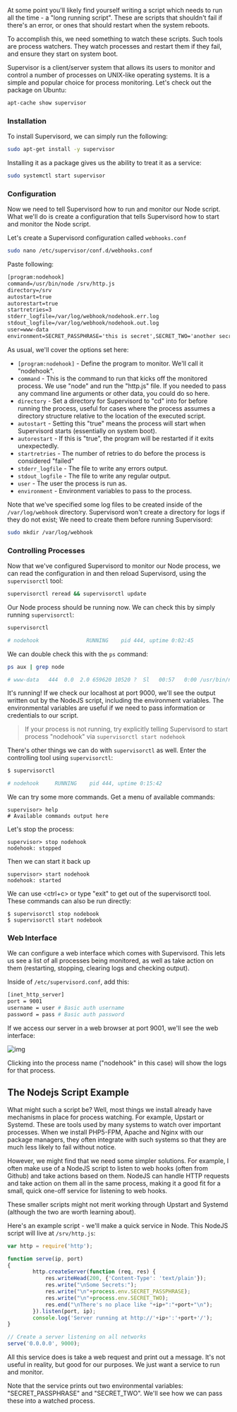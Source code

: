 At some point you'll likely find yourself writing a script which needs to run all the time - a "long running script". These are scripts that shouldn't fail if there's an error, or ones that should restart when the system reboots.

To accomplish this, we need something to watch these scripts. Such tools are process watchers. They watch processes and restart them if they fail, and ensure they start on system boot.


Supervisor is a client/server system that allows its users to monitor and control a number of processes on UNIX-like operating systems. It is a simple and popular choice for process monitoring. Let's check out the package on Ubuntu:

```bash
apt-cache show supervisor
```



### Installation

To install Supervisord, we can simply run the following:

```bash
sudo apt-get install -y supervisor
```



Installing it as a package gives us the ability to treat it as a service:

```bash
sudo systemctl start supervisor
```



### Configuration

Now we need to tell Supervisord how to run and monitor our Node script. What we'll do is create a configuration that tells Supervisord how to start and monitor the Node script.



Let's create a Supervisord configuration called `webhooks.conf` 

```bash
sudo nano /etc/supervisor/conf.d/webhooks.conf
```

Paste following:

```reStructuredText
[program:nodehook]
command=/usr/bin/node /srv/http.js
directory=/srv
autostart=true
autorestart=true
startretries=3
stderr_logfile=/var/log/webhook/nodehook.err.log
stdout_logfile=/var/log/webhook/nodehook.out.log
user=www-data
environment=SECRET_PASSPHRASE='this is secret',SECRET_TWO='another secret'
```



As usual, we'll cover the options set here:

- `[program:nodehook]` - Define the program to monitor. We'll call it "nodehook".
- `command` - This is the command to run that kicks off the monitored process. We use "node" and run the "http.js" file. If you needed to pass any command line arguments or other data, you could do so here.
- `directory` - Set a directory for Supervisord to "cd" into for before running the process, useful for cases where the process assumes a directory structure relative to the location of the executed script.
- `autostart` - Setting this "true" means the process will start when Supervisord starts (essentially on system boot).
- `autorestart` - If this is "true", the program will be restarted if it exits unexpectedly.
- `startretries` - The number of retries to do before the process is considered "failed"
- `stderr_logfile` - The file to write any errors output.
- `stdout_logfile` - The file to write any regular output.
- `user` - The user the process is run as.
- `environment` - Environment variables to pass to the process.

Note that we've specified some log files to be created inside of the `/var/log/webhook` directory. Supervisord won't create a directory for logs if they do not exist; We need to create them before running Supervisord:

```bash
sudo mkdir /var/log/webhook
```



### Controlling Processes

Now that we've configured Supervisord to monitor our Node process, we can read the configuration in and then reload Supervisord, using the `supervisorctl` tool:

```bash
supervisorctl reread && supervisorctl update
```



Our Node process should be running now. We can check this by simply running `supervisorctl`:

```bash
supervisorctl

# nodehook               RUNNING    pid 444, uptime 0:02:45
```



We can double check this with the `ps` command:

```bash
ps aux | grep node

# www-data   444  0.0  2.0 659620 10520 ?  Sl   00:57   0:00 /usr/bin/node /srv/http.js
```



It's running! If we check our localhost at port 9000, we'll see the output written out by the NodeJS script, including the environment variables. The environmental variables are useful if we need to pass information or credentials to our script.

> If your process is not running, try explicitly telling Supervisord to start process "nodehook" via `supervisorctl start nodehook`



There's other things we can do with `supervisorctl` as well. Enter the controlling tool using `supervisorctl`:

```bash
$ supervisorctl

# nodehook     RUNNING    pid 444, uptime 0:15:42
```



We can try some more commands. Get a menu of available commands:

```
supervisor> help
# Available commands output here
```



Let's stop the process:

```
supervisor> stop nodehook
nodehook: stopped
```



Then we can start it back up

```
supervisor> start nodehook
nodehook: started
```



We can use <ctrl+c> or type "exit" to get out of the supervisorctl tool. These commands can also be run directly:

```
$ supervisorctl stop nodebook
$ supervisorctl start nodebook
```



### Web Interface

We can configure a web interface which comes with Supervisord. This lets us see a list of all processes being monitored, as well as take action on them (restarting, stopping, clearing logs and checking output).

Inside of `/etc/supervisord.conf`, add this:

```bash
[inet_http_server]
port = 9001
username = user # Basic auth username
password = pass # Basic auth password
```

If we access our server in a web browser at port 9001, we'll see the web interface:

![img](https://s3.amazonaws.com/serversforhackers/supervisord.png)

Clicking into the process name ("nodehook" in this case) will show the logs for that process.



## The Nodejs Script Example


What might such a script be? Well, most things we install already have mechanisms in place for process watching. For example, Upstart or Systemd. These are tools used by many systems to watch over important processes. When we install PHP5-FPM, Apache and Nginx with our package managers, they often integrate with such systems so that they are much less likely to fail without notice.

However, we might find that we need some simpler solutions. For example, I often make use of a NodeJS script to listen to web hooks (often from Github) and take actions based on them. NodeJS can handle HTTP requests and take action on them all in the same process, making it a good fit for a small, quick one-off service for listening to web hooks.

These smaller scripts might not merit working through Upstart and Systemd (although the two are worth learning about).

Here's an example script - we'll make a quick service in Node. This NodeJS script will live at `/srv/http.js`:

```javascript
var http = require('http');

function serve(ip, port)
{
        http.createServer(function (req, res) {
            res.writeHead(200, {'Content-Type': 'text/plain'});
            res.write("\nSome Secrets:");
            res.write("\n"+process.env.SECRET_PASSPHRASE);
            res.write("\n"+process.env.SECRET_TWO);
            res.end("\nThere's no place like "+ip+":"+port+"\n");
        }).listen(port, ip);
        console.log('Server running at http://'+ip+':'+port+'/');
}

// Create a server listening on all networks
serve('0.0.0.0', 9000);
```



All this service does is take a web request and print out a message. It's not useful in reality, but good for our purposes. We just want a service to run and monitor.

Note that the service prints out two environmental variables: "SECRET_PASSPHRASE" and "SECRET_TWO". We'll see how we can pass these into a watched process.